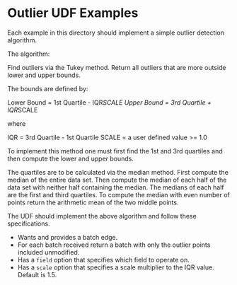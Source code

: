 # Outlier UDF Examples

Each example in this directory should implement a simple outlier detection algorithm.

The algorithm:

Find outliers via the Tukey method.
Return all outliers that are more outside lower and upper bounds.

The bounds are defined by:

Lower Bound = 1st Quartile - IQR*SCALE
Upper Bound = 3rd Quartile + IQR*SCALE

where

IQR = 3rd Quartile - 1st Quartile
SCALE = a user defined value >= 1.0

To implement this method one must first find
the 1st and 3rd quartiles and then compute the
lower and upper bounds.

The quartiles are to be calculated via the median method.
First compute the median of the entire data set.
Then compute the median of each half of the data set with neither half containing the median.
The medians of each half are the first and third quartiles.
To compute the median with even number of points return the arithmetic mean of the two middle points.


The UDF should implement the above algorithm and follow these specifications.


* Wants and provides a batch edge.
* For each batch received return a batch with only the outlier points included unmodified.
* Has a `field` option that specifies which field to operate on.
* Has a `scale` option that specifies a scale multiplier to the IQR value. Default is 1.5.

